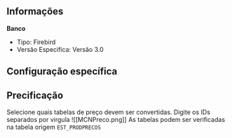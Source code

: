 ## Informações
**Banco**
- Tipo: Firebird
- Versão Especifica: Versão 3.0
## Configuração específica
## Precificação
Selecione quais tabelas de preço devem ser convertidas. Digite os IDs separados por virgula
![[MCNPreco.png]]
As tabelas podem ser verificadas na tabela origem `EST_PRODPRECOS`


